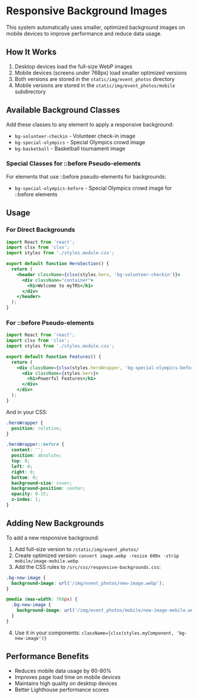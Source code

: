 # Responsive Background Images

This system automatically uses smaller, optimized background images on mobile devices to improve performance and reduce data usage.

## How It Works

1. Desktop devices load the full-size WebP images
2. Mobile devices (screens under 768px) load smaller optimized versions
3. Both versions are stored in the `static/img/event_photos` directory
4. Mobile versions are stored in the `static/img/event_photos/mobile` subdirectory

## Available Background Classes

Add these classes to any element to apply a responsive background:

- `bg-volunteer-checkin` - Volunteer check-in image
- `bg-special-olympics` - Special Olympics crowd image
- `bg-basketball` - Basketball tournament image

### Special Classes for ::before Pseudo-elements

For elements that use ::before pseudo-elements for backgrounds:

- `bg-special-olympics-before` - Special Olympics crowd image for ::before elements

## Usage

### For Direct Backgrounds

```jsx
import React from 'react';
import clsx from 'clsx';
import styles from './styles.module.css';

export default function HeroSection() {
  return (
    <header className={clsx(styles.hero, 'bg-volunteer-checkin')}>
      <div className="container">
        <h1>Welcome to myTRS</h1>
      </div>
    </header>
  );
}
```

### For ::before Pseudo-elements

```jsx
import React from 'react';
import clsx from 'clsx';
import styles from './styles.module.css';

export default function Features() {
  return (
    <div className={clsx(styles.heroWrapper, 'bg-special-olympics-before')}>
      <div className={styles.hero}>
        <h1>Powerful Features</h1>
      </div>
    </div>
  );
}
```

And in your CSS:

```css
.heroWrapper {
  position: relative;
}

.heroWrapper::before {
  content: '';
  position: absolute;
  top: 0;
  left: 0;
  right: 0;
  bottom: 0;
  background-size: cover;
  background-position: center;
  opacity: 0.15;
  z-index: 1;
}
```

## Adding New Backgrounds

To add a new responsive background:

1. Add full-size version to `/static/img/event_photos/`
2. Create optimized version: `convert image.webp -resize 600x -strip mobile/image-mobile.webp`
3. Add the CSS rules to `/src/css/responsive-backgrounds.css`:

```css
.bg-new-image {
  background-image: url('/img/event_photos/new-image.webp');
}

@media (max-width: 768px) {
  .bg-new-image {
    background-image: url('/img/event_photos/mobile/new-image-mobile.webp');
  }
}
```

4. Use it in your components: `className={clsx(styles.myComponent, 'bg-new-image')}`

## Performance Benefits

- Reduces mobile data usage by 60-80%
- Improves page load time on mobile devices
- Maintains high quality on desktop devices
- Better Lighthouse performance scores

